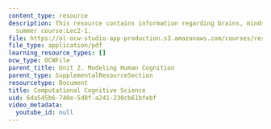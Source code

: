 ```yaml
---
content_type: resource
description: This resource contains information regarding brains, minds and machines
  summer course:Lec2-1.
file: https://ol-ocw-studio-app-production.s3.amazonaws.com/courses/res-9-003-brains-minds-and-machines-summer-course-summer-2015/6da545b6740e5d8fa241230cb61bfebf_MITRES_9_003SUM15_Lec2-1.pdf
file_type: application/pdf
learning_resource_types: []
ocw_type: OCWFile
parent_title: Unit 2. Modeling Human Cognition
parent_type: SupplementalResourceSection
resourcetype: Document
title: Computational Cognitive Science
uid: 6da545b6-740e-5d8f-a241-230cb61bfebf
video_metadata:
  youtube_id: null
---
```

